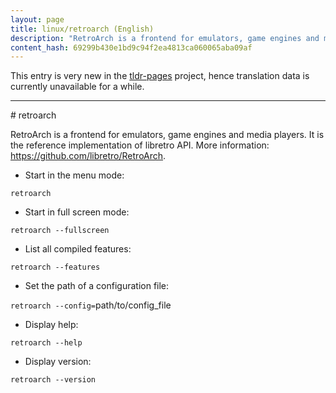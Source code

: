 ```yaml
---
layout: page
title: linux/retroarch (English)
description: "RetroArch is a frontend for emulators, game engines and media players."
content_hash: 69299b430e1bd9c94f2ea4813ca060065aba09af
---
```


This entry is very new in the [tldr-pages](https://github.com/tldr-pages/tldr) project, hence translation data is currently unavailable for a while.

<hr># retroarch

RetroArch is a frontend for emulators, game engines and media players.
It is the reference implementation of libretro API.
More information: <https://github.com/libretro/RetroArch>.

- Start in the menu mode:

`retroarch`

- Start in full screen mode:

`retroarch --fullscreen`

- List all compiled features:

`retroarch --features`

- Set the path of a configuration file:

`retroarch --config=`<span class="tldr-var badge badge-pill bg-dark-lm bg-white-dm text-white-lm text-dark-dm font-weight-bold">path/to/config_file</span>

- Display help:

`retroarch --help`

- Display version:

`retroarch --version`
